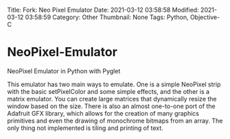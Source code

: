 Title: Fork: Neo Pixel Emulator
Date: 2021-03-12 03:58:58
Modified: 2021-03-12 03:58:59
Category: Other
Thumbnail: None
Tags: Python, Objective-C
# NeoPixel-Emulator
NeoPixel Emulator in Python with Pyglet

This emulator has two main ways to emulate. One is a simple NeoPixel strip with the basic setPixelColor and some simple effects, and the other is a matrix emulator. You can create large matrices that dynamically resize the window based on the size. There is also an almost one-to-one port of the Adafruit GFX library, which allows for the creation of many graphics primitives and even the drawing of monochrome bitmaps from an array. The only thing not implemented is tiling and printing of text.
